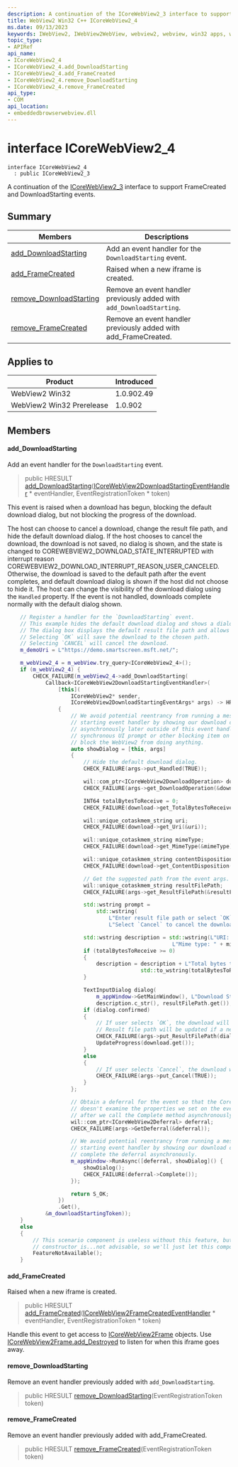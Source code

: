 ```yaml
---
description: A continuation of the ICoreWebView2_3 interface to support FrameCreated and DownloadStarting events.
title: WebView2 Win32 C++ ICoreWebView2_4
ms.date: 09/13/2023
keywords: IWebView2, IWebView2WebView, webview2, webview, win32 apps, win32, edge, ICoreWebView2, ICoreWebView2Controller, browser control, edge html, ICoreWebView2_4
topic_type: 
- APIRef
api_name:
- ICoreWebView2_4
- ICoreWebView2_4.add_DownloadStarting
- ICoreWebView2_4.add_FrameCreated
- ICoreWebView2_4.remove_DownloadStarting
- ICoreWebView2_4.remove_FrameCreated
api_type:
- COM
api_location:
- embeddedbrowserwebview.dll
---
```


# interface ICoreWebView2_4

```
interface ICoreWebView2_4
  : public ICoreWebView2_3
```

A continuation of the [ICoreWebView2_3](icorewebview2_3.md) interface to support FrameCreated and DownloadStarting events.

## Summary

 Members                        | Descriptions
--------------------------------|---------------------------------------------
[add_DownloadStarting](#add_downloadstarting) | Add an event handler for the `DownloadStarting` event.
[add_FrameCreated](#add_framecreated) | Raised when a new iframe is created.
[remove_DownloadStarting](#remove_downloadstarting) | Remove an event handler previously added with `add_DownloadStarting`.
[remove_FrameCreated](#remove_framecreated) | Remove an event handler previously added with add_FrameCreated.

## Applies to

Product                         | Introduced
--------------------------------|---------------------------------------------
WebView2 Win32            |    1.0.902.49
WebView2 Win32 Prerelease |    1.0.902

## Members

#### add_DownloadStarting

Add an event handler for the `DownloadStarting` event.

> public HRESULT [add_DownloadStarting](#add_downloadstarting)([ICoreWebView2DownloadStartingEventHandler](icorewebview2downloadstartingeventhandler.md) * eventHandler, EventRegistrationToken * token)

This event is raised when a download has begun, blocking the default download dialog, but not blocking the progress of the download.

The host can choose to cancel a download, change the result file path, and hide the default download dialog. If the host chooses to cancel the download, the download is not saved, no dialog is shown, and the state is changed to COREWEBVIEW2_DOWNLOAD_STATE_INTERRUPTED with interrupt reason COREWEBVIEW2_DOWNLOAD_INTERRUPT_REASON_USER_CANCELED. Otherwise, the download is saved to the default path after the event completes, and default download dialog is shown if the host did not choose to hide it. The host can change the visibility of the download dialog using the `Handled` property. If the event is not handled, downloads complete normally with the default dialog shown.

```cpp
    // Register a handler for the `DownloadStarting` event.
    // This example hides the default download dialog and shows a dialog box instead.
    // The dialog box displays the default result file path and allows the user to specify a different path.
    // Selecting `OK` will save the download to the chosen path.
    // Selecting `CANCEL` will cancel the download.
    m_demoUri = L"https://demo.smartscreen.msft.net/";

    m_webView2_4 = m_webView.try_query<ICoreWebView2_4>();
    if (m_webView2_4) {
        CHECK_FAILURE(m_webView2_4->add_DownloadStarting(
            Callback<ICoreWebView2DownloadStartingEventHandler>(
                [this](
                    ICoreWebView2* sender,
                    ICoreWebView2DownloadStartingEventArgs* args) -> HRESULT
                {
                    // We avoid potential reentrancy from running a message loop in the download
                    // starting event handler by showing our download dialog via this lambda run
                    // asynchronously later outside of this event handler. Note that a long running
                    // synchronous UI prompt or other blocking item on the UI thread can potentially
                    // block the WebView2 from doing anything.
                    auto showDialog = [this, args]
                    {
                        // Hide the default download dialog.
                        CHECK_FAILURE(args->put_Handled(TRUE));

                        wil::com_ptr<ICoreWebView2DownloadOperation> download;
                        CHECK_FAILURE(args->get_DownloadOperation(&download));

                        INT64 totalBytesToReceive = 0;
                        CHECK_FAILURE(download->get_TotalBytesToReceive(&totalBytesToReceive));

                        wil::unique_cotaskmem_string uri;
                        CHECK_FAILURE(download->get_Uri(&uri));

                        wil::unique_cotaskmem_string mimeType;
                        CHECK_FAILURE(download->get_MimeType(&mimeType));

                        wil::unique_cotaskmem_string contentDisposition;
                        CHECK_FAILURE(download->get_ContentDisposition(&contentDisposition));

                        // Get the suggested path from the event args.
                        wil::unique_cotaskmem_string resultFilePath;
                        CHECK_FAILURE(args->get_ResultFilePath(&resultFilePath));

                        std::wstring prompt =
                            std::wstring(
                                L"Enter result file path or select `OK` to use default path. "
                                L"Select `Cancel` to cancel the download.");

                        std::wstring description = std::wstring(L"URI: ") + uri.get() + L"\r\n" +
                                                    L"Mime type: " + mimeType.get() + L"\r\n";
                        if (totalBytesToReceive >= 0)
                        {
                            description = description + L"Total bytes to receive: " +
                                          std::to_wstring(totalBytesToReceive) + L"\r\n";
                        }

                        TextInputDialog dialog(
                            m_appWindow->GetMainWindow(), L"Download Starting", prompt.c_str(),
                            description.c_str(), resultFilePath.get());
                        if (dialog.confirmed)
                        {
                            // If user selects `OK`, the download will complete normally.
                            // Result file path will be updated if a new one was provided.
                            CHECK_FAILURE(args->put_ResultFilePath(dialog.input.c_str()));
                            UpdateProgress(download.get());
                        }
                        else
                        {
                            // If user selects `Cancel`, the download will be canceled.
                            CHECK_FAILURE(args->put_Cancel(TRUE));
                        }
                    };

                    // Obtain a deferral for the event so that the CoreWebView2
                    // doesn't examine the properties we set on the event args until
                    // after we call the Complete method asynchronously later.
                    wil::com_ptr<ICoreWebView2Deferral> deferral;
                    CHECK_FAILURE(args->GetDeferral(&deferral));

                    // We avoid potential reentrancy from running a message loop in the download
                    // starting event handler by showing our download dialog later when we
                    // complete the deferral asynchronously.
                    m_appWindow->RunAsync([deferral, showDialog]() {
                        showDialog();
                        CHECK_FAILURE(deferral->Complete());
                    });

                    return S_OK;
                })
                .Get(),
            &m_downloadStartingToken));
    }
    else
    {
        // This scenario component is useless without this feature, but deleting an object in its own
        // constructor is...not advisable, so we'll just let this component do nothing until it goes away.
        FeatureNotAvailable();
    }
```

#### add_FrameCreated

Raised when a new iframe is created.

> public HRESULT [add_FrameCreated](#add_framecreated)([ICoreWebView2FrameCreatedEventHandler](icorewebview2framecreatedeventhandler.md) * eventHandler, EventRegistrationToken * token)

Handle this event to get access to [ICoreWebView2Frame](icorewebview2frame.md) objects. Use [ICoreWebView2Frame.add_Destroyed](icorewebview2frame.md) to listen for when this iframe goes away.

#### remove_DownloadStarting

Remove an event handler previously added with `add_DownloadStarting`.

> public HRESULT [remove_DownloadStarting](#remove_downloadstarting)(EventRegistrationToken token)

#### remove_FrameCreated

Remove an event handler previously added with add_FrameCreated.

> public HRESULT [remove_FrameCreated](#remove_framecreated)(EventRegistrationToken token)

